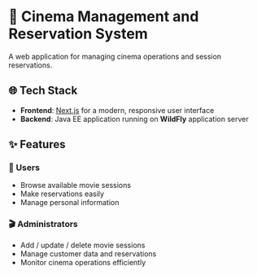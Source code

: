 # 🎥 Cinema Management and Reservation System

A web application for managing cinema operations and session reservations.

## 🌐 Tech Stack

- **Frontend**: [Next.js](https://nextjs.org/) for a modern, responsive user interface
- **Backend**: Java EE application running on **WildFly** application server

## ✨ Features

### 👤 Users
- Browse available movie sessions
- Make reservations easily
- Manage personal information

### 🎬 Administrators
- Add / update / delete movie sessions
- Manage customer data and reservations
- Monitor cinema operations efficiently
